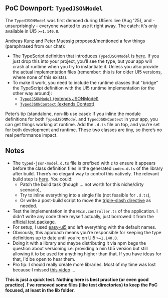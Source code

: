 ## PoC Downport: `TypedJSONModel`

The `TypedJSONModel` was first demoed during UI5ers live (Aug '25), and - unsurprisingly - everyone wanted to use it right away. The catch: it's only available in UI5 `>=1.140.0`.

Andreas Kunz and Peter Muessig proposed/mentioned a few things (paraphrased from our chat):

- The TypeScript definition that introduces `TypedJSONModel` is [here](https://github.com/UI5/typescript/blob/main/packages/dts-generator/src/resources/typed-json-model.d.ts). If you just drop this into your project, you’ll see the type, but your app will crash at runtime when you try to instantiate it. Unless you also provide the actual implementation files (remember: this is for older UI5 versions, where none of this exists).
- To make it work, you need to include the runtime classes that "bridge" the TypeScript definition with the UI5 runtime implementation (or the other way around):
    - [`TypedJSONModel` (extends JSONModel)](https://github.com/UI5/openui5/blob/af03f36b36773f9ce0a5def4f4ea50f47d3a91fc/src/sap.ui.core/src/sap/ui/model/json/TypedJSONModel.js)
    - [`TypedJSONContext` (extends Context)](https://github.com/UI5/openui5/blob/af03f36b36773f9ce0a5def4f4ea50f47d3a91fc/src/sap.ui.core/src/sap/ui/model/json/TypedJSONContext.js)

Peter’s tip (standalone, non-lib use case): If you inline the module definitions for both `TypedJSONModel` and `TypedJSONContext` in your app, you can get things working at runtime. Add the `.d.ts` file on top, and you’re set for both development and runtime. These two classes are tiny, so there’s no real performance impact.

## Notes

- The `typed-json-model.d.ts` file is prefixed with `z` to ensure it appears before the class definition files in the generated `index.d.ts` of the library after build. There’s no elegant way to control this natively. The relevant build step is [here](https://github.com/ui5-community/ui5-ecosystem-showcase/blob/cfaf0739608b699fe6e14079bbd313873b7acdd9/packages/ui5-tooling-transpile/lib/task.js#L202). You could:
    - Patch the build task (though ... not worth for this niche/dirty scenario),
    - Try to inline everything into a single file (not feasible for `.d.ts`),
    - Or write a post-build script to move the [triple-slash directive](https://www.typescriptlang.org/docs/handbook/triple-slash-directives.html) as needed.
- Test the implementation in the `Main.controller.ts` of the application. I didn’t write any code there myself actually, just borrowed it from the [official test package](https://github.com/UI5/typescript/blob/main/test-packages/typed-json-model/webapp/controller/App.controller.ts).
- For setup, I used [easy-ui5](https://github.com/ui5-community/generator-easy-ui5) and left everything with the default names.
- Obviously, this approach means you’re responsible for keeping the type definitions up to date until you’re on UI5 `>=1.140.0`.
- Doing it with a library and maybe distributing it via npm begs the question about versioning i.e. providing a min UI5 version but still allowing it to be used for anything higher than that. If you have ideas for that, I'd be open to hear them.
- Pro tip: I should really create more libraries. Most of my time was lost because I missed [this video](https://www.youtube.com/watch?v=7aAehB4ejHQ&t=3509s) ...

**This is just a quick test. Nothing here is best practice (or even good practice). I’ve removed some files (like test directories) to keep the PoC focused, at least in the lib folder.**
